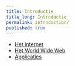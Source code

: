 ```yaml
---
title: Introductie
title_long: Introductie
permalink: introduction/
published: true
---
```


- [Het internet](./internet)
- [Het World Wide Web](./www)
- [Applicaties](./applicaties)